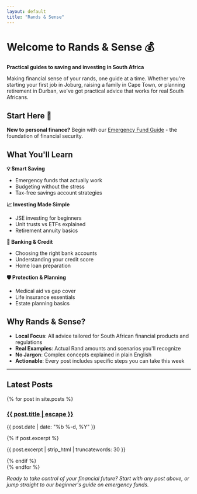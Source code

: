 ```yaml
---
layout: default
title: "Rands & Sense"
---
```


# Welcome to Rands & Sense 💰

**Practical guides to saving and investing in South Africa**

Making financial sense of your rands, one guide at a time. Whether you're starting your first job in Joburg, raising a family in Cape Town, or planning retirement in Durban, we've got practical advice that works for real South Africans.

## Start Here 🚀

<div class="highlight-box">
<strong>New to personal finance?</strong> Begin with our <a href="/saving/emergency-fund/2025/07/15/emergency-fund-guide.html">Emergency Fund Guide</a> - the foundation of financial security.
</div>

## What You'll Learn

**💡 Smart Saving**
- Emergency funds that actually work
- Budgeting without the stress
- Tax-free savings account strategies

**📈 Investing Made Simple**
- JSE investing for beginners
- Unit trusts vs ETFs explained
- Retirement annuity basics

**🏦 Banking & Credit**
- Choosing the right bank accounts
- Understanding your credit score
- Home loan preparation

**🛡️ Protection & Planning**
- Medical aid vs gap cover
- Life insurance essentials
- Estate planning basics

## Why Rands & Sense?

- **Local Focus**: All advice tailored for South African financial products and regulations
- **Real Examples**: Actual Rand amounts and scenarios you'll recognize
- **No Jargon**: Complex concepts explained in plain English
- **Actionable**: Every post includes specific steps you can take this week

---

## Latest Posts

<div class="post-list">
{% for post in site.posts %}
  <article class="post-preview">
    <h3><a href="{{ post.url | relative_url }}">{{ post.title | escape }}</a></h3>
    <p class="post-meta">{{ post.date | date: "%b %-d, %Y" }}</p>
    {% if post.excerpt %}
      <p>{{ post.excerpt | strip_html | truncatewords: 30 }}</p>
    {% endif %}
  </article>
{% endfor %}
</div>

*Ready to take control of your financial future? Start with any post above, or jump straight to our beginner's guide on emergency funds.* 